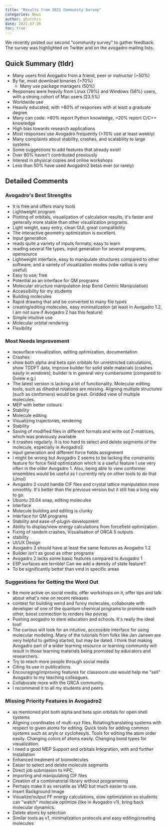 ```yaml
---
title: "Results from 2021 Community Survey"
categories: News
author: ghutchis
date: 2021-07-28
toc: true
---
```


We recently posted our second "community survey" to gather feedback. 
The survey was highlighted on Twitter and on the
avogadro mailing lists.

## Quick Summary (tldr)

- Many users find Avogadro from a friend, peer or instructor (~50%)
- By far, most download binaries (>70%)
  - Many use package managers (50%)
- Responses were heavily from Linux (79%) and Windows (56%) users, with a
  strong cohort of Mac users (23.5%)
- Worldwide use
- Heavily educated, with >80% of responses with at least a graduate degree
- Many can code: >60% report Python knowledge, >20% report C/C++ knowledge
- High bias towards research applications
- Most responses use Avogadro frequently (>70% use at least weekly)
- Many complaints about stability, crashes, and scalability to large systems
- Some suggestions to add features that already exist!
- Over 80% haven't contributed previously
- Interest in physical copies and online workshops
- Less than 50% have used Avogadro2 betas ever (or rarely)

## Detailed Comments

### Avogadro's Best Strengths

- It is free and offers many tools
- Lightweight program
- Plotting of orbitals, visualization of calculation results, it's faster and generally more stable than other visualization programs. 
- Light weight, easy entry, clean GUI, great compatibility 
- The interactive geometry optimization is excellent.
- Input generation
- reads quite a variety of inputs formats; easy to learn
- reading several file types, input generation for several programs, opensource
- Lightweight interface, easy to manipulate structures compared to other software, and a variety of visualization modes (vdw radius is very useful)
- Easy to use; free
- Potential as an interface for QM programs
- Molecular structure manipulation (esp Bond Centric Manipulation)
- Accessibility for my students
- Building molecules
- Rapid drawing that and be converted to many file types
- creating/editing molecules, easy minimalization (at least in Avogadro 1.2, I am not sure if Avogadro 2 has this feature)
- Simple intuitive use
- Molecular orbital rendering
- Flexibility

### Most Needs Improvement

- isosurface visualization, editing optimization, documentation
- Crashes
- show both alpha and beta spin orbitals for unrestricted calculations, show TDDFT data, improve builder for solid state materials (crashes easily in windows), builder is in general very cumbersome (compared to Gview e.g.)  
- The latest version is lacking a lot of functionality. Molecular editing tools, such as dihedral rotations are missing. Aligning multiple structures (such as confomers) would be great. Gridded view of multiple molecules.
- MEP with better colours
- Stability
- Molecule editing
- Visualizing trajectories, rendering
- Stability
- Saving of modified files in different formats and write out Z-matrices, which was previously available
- It crashes regularly. It is too hard to select and delete segments of the molecule, especially in Avogadro2. 
- input generation and different  force fields assignment
- I might be wrong but Avogadro 2 seems to be lacking the constraints feature for force field optimization which is a useful feature I use very often in the older Avogadro 1. Also, being able to view conformer ensembles would be useful as I currently rely on other tools to do that (Jmol)
- Avogadro 2 could handle CIF files and crystal lattice manipulation more smoothly. It's better than the previous version but it still has a long way to go.
- Ubuntu 20.04 snap, editing molecules
- Interface
- Molecule building and editing is clunky
- Interface for QM programs
- Stability and ease-of-plugin-development
- Ability to display/view energy calculations from forcefield optimization.
- Fixing of random crashes, Visualisation of ORCA 5 outputs
- stability
- UI/UX Design
- Avogadro 2 should have at least the same features as Avogadro 1.2
- Builder isn't as good as other programs
- Avogadro 2 lacks some basic features compared to Avogadro 1
- ESP surfaces are terrible! Can we add a density of  state feature?
- To be significantly better than vmd in specific areas

### Suggestions for Getting the Word Out

- Be more active on social media, offer workshops on it, offer tips and talk about what's new on recent releases
- contest for building weird and funny molecules, collaborate with developer of one of the quantum  chemical programs to promote each other, boost connection to renders like povray.
- Pushing avogadro to stem education and schools. It's really the ideal tool!
- The curious will look for an intuitive, accessible interface for using molecular modeling. Many of the tutorials from folks like Jan Jansen are very helpful to getting started, but may be dated. I think that making Avogadro part of a wider learning resource or learning community will result in those learning materials being promoted by educators and researchers. 
- Try to reach more people through social media
- Citing its use in publications
- Encouraging/improving features for classroom use would help me "sell" Avogadro to my teaching colleagues.
- Collaborate more with the ORCA community.
- I recommend it to all my students and peers. 

### Missing Priority Features in Avogadro2

- as mentioned plot both alpha and beta spin orbitals for open shell systems
- Aligning coordinates of multi-xyz files. Rotating/translating systems with respect to given atoms for editing. Quick tools for adding common systems such as aryls or cyclohexyls. Tools for editing the atom order easily. Changing colors of atoms easily. Changing bond types for visualization.
- I need a good MEP Support and orbitals Integration, with and further Installation 
- Enhanced treatment of biomolecules 
- Easier to select and delete molecule segments
- Direct job submission to HPC,
- Importing and manipulating CIF files
- Creation of a combinatorial library without programming
- Perhaps make it as versatile as VMD but much easier to use.
- Insert Background Image
- Visualize/output FF energy calculations, slow optimization so students can "watch" molecule optimize (like in Avogadro v1), bring back molecular dynamics.
- Delete atoms by selection
- Similar tools as v1, minimalization protocols and easy editing/creating molecules

